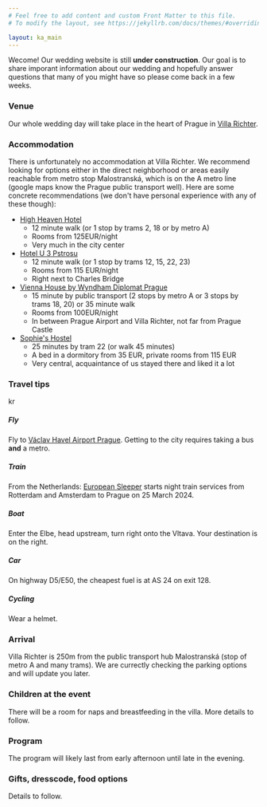 ```yaml
---
# Feel free to add content and custom Front Matter to this file.
# To modify the layout, see https://jekyllrb.com/docs/themes/#overriding-theme-defaults

layout: ka_main
---
```


Wecome! Our wedding website is still **under construction**. Our goal is to share imporant information about our wedding and hopefully answer questions that many of you might have so please come back in a few weeks.


### Venue
Our whole wedding day will take place in the heart of Prague in [Villa Richter](https://www.villarichter.cz/en/).

### Accommodation
There is unfortunately no accommodation at Villa Richter. We recommend looking for options either in the direct neighborhood or areas easily reachable from metro stop Malostranská, which is on the A metro line (google maps know the Prague public transport well). Here are some concrete recommendations (we don't have personal experience with any of these though):

- [High Heaven Hotel](https://www.booking.com/hotel/cz/high-heaven.en-gb.html?aid=304142&label=gen173nr-1FCAEoggI46AdIM1gEaCyIAQGYAQm4ARnIAQ_YAQHoAQH4AQyIAgGoAgO4AorWjqoGwAIB0gIkZmYwZTFjNTItMDNjZS00ZDhmLWI4NzUtMGEwN2NkM2RlYjIz2AIG4AIB&sid=b4f79fac4181a2cd529db72325a39ed4&all_sr_blocks=277486804_106823773_0_2_0;checkin=2024-08-23;checkout=2024-08-25;dest_id=2774868;dest_type=hotel;dist=0;group_adults=2;group_children=0;hapos=1;highlighted_blocks=277486804_106823773_0_2_0;hpos=1;matching_block_id=277486804_106823773_0_2_0;no_rooms=1;req_adults=2;req_children=0;room1=A%2CA;sb_price_type=total;sr_order=popularity;sr_pri_blocks=277486804_106823773_0_2_0__22964;srepoch=1698933722;srpvid=308562aafd8e0259;type=total;ucfs=1&#hotelTmpl)
	- 12 minute walk (or 1 stop by trams 2, 18 or by metro A)
	- Rooms from 125EUR/night
	- Very much in the city center
- [Hotel U 3 Pstrosu](https://www.booking.com/hotel/cz/u-3-pstrosu.en-gb.html?aid=304142&label=gen173nr-1FCAEoggI46AdIM1gEaCyIAQGYAQm4ARnIAQ_YAQHoAQH4AQyIAgGoAgO4AorWjqoGwAIB0gIkZmYwZTFjNTItMDNjZS00ZDhmLWI4NzUtMGEwN2NkM2RlYjIz2AIG4AIB&sid=b4f79fac4181a2cd529db72325a39ed4&all_sr_blocks=7751409_93707016_0_1_0;checkin=2024-08-23;checkout=2024-08-25;dest_id=-553173;dest_type=city;dist=0;group_adults=2;group_children=0;hapos=3;highlighted_blocks=7751409_93707016_0_1_0;hpos=3;matching_block_id=7751409_93707016_0_1_0;no_rooms=1;req_adults=2;req_children=0;room1=A%2CA;sb_price_type=total;sr_order=popularity;sr_pri_blocks=7751409_93707016_0_1_0__21100;srepoch=1698933594;srpvid=eb58625321ad013e;type=total;ucfs=1&#hotelTmpl)
	- 12 minute walk (or 1 stop by trams 12, 15, 22, 23)
	- Rooms from 115 EUR/night
	- Right next to Charles Bridge
- [Vienna House by Wyndham Diplomat Prague](https://www.booking.com/hotel/cz/vienna-house-diplomat-prague.en-gb.html?aid=304142&label=gen173nr-1FCAEoggI46AdIM1gEaCyIAQGYAQm4ARnIAQ_YAQHoAQH4AQyIAgGoAgO4AorWjqoGwAIB0gIkZmYwZTFjNTItMDNjZS00ZDhmLWI4NzUtMGEwN2NkM2RlYjIz2AIG4AIB&sid=b4f79fac4181a2cd529db72325a39ed4&all_sr_blocks=7701232_378644003_2_2_0;checkin=2024-08-23;checkout=2024-08-25;dest_id=-553173;dest_type=city;dist=0;group_adults=2;group_children=0;hapos=2;highlighted_blocks=7701232_378644003_2_2_0;hpos=2;matching_block_id=7701232_378644003_2_2_0;no_rooms=1;req_adults=2;req_children=0;room1=A%2CA;sb_price_type=total;sr_order=popularity;sr_pri_blocks=7701232_378644003_2_2_0__488000;srepoch=1698933551;srpvid=eb58625321ad013e;type=total;ucfs=1&#hotelTmpl)
	- 15 minute by public transport (2 stops by metro A or 3 stops by trams 18, 20) or 35 minute walk
	- Rooms from 100EUR/night
	- In between Prague Airport and Villa Richter, not far from Prague Castle
- [Sophie's Hostel](https://www.booking.com/hotel/cz/sophie-s-hostel.en-gb.html?aid=304142&label=gen173nr-1FCAEoggI46AdIM1gEaDqIAQGYAQm4ARfIAQzYAQHoAQH4AQyIAgGoAgO4ArqKjaoGwAIB0gIkZmU5NGZmM2QtNmUwNS00ZGMwLTliNWQtZTU2NmE1Y2VlNmE42AIG4AIB&sid=a778640f3c61a5c8ed25e607ad14b3ca&atlas_src=hp_iw_title&checkin=2024-08-23&checkout=2024-08-25&dist=0&group_adults=2&group_children=0&no_rooms=1&room1=A%2CA&sb_price_type=total&srepoch=1698907698&srpvid=6f6c2fbac1dc0078&type=total&#map_closed)
	- 25 minutes by tram 22 (or walk 45 minutes)
	- A bed in a dormitory from 35 EUR, private rooms from 	115 EUR
	- Very central, acquaintance of us stayed there and liked it a lot


### Travel tips

kr
##### Fly
Fly to [Václav Havel Airport Prague](https://www.europeansleeper.eu/).  Getting to the city requires taking a bus **and** a metro.

##### Train
From the Netherlands: [European Sleeper](https://www.europeansleeper.eu/) starts night train services from Rotterdam and Amsterdam to Prague on 25 March 2024.

##### Boat
Enter the Elbe, head upstream, turn right onto the Vltava. Your destination is on the right.

##### Car
On highway D5/E50, the cheapest fuel is at AS 24 on exit 128.

##### Cycling
Wear a helmet.

### Arrival
Villa Richter is 250m from the public transport hub Malostranská (stop of metro A and many trams). We are currectly checking the parking options and will update you later.

### Children at the event
There will be a room for naps and breastfeeding in the villa. More details to follow.

### Program
The program will likely last from early afternoon until late in the evening.

### Gifts, dresscode, food options
Details to follow.

<!---
### Arrival

#### By public transport

#### By car

#### How to get to Prague?

#### Public transport in Prague

### Accommodation tips
tbd

### FAQ
--->
